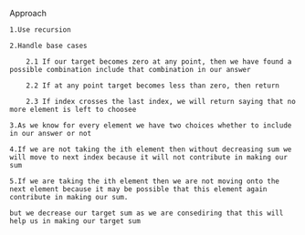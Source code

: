 Approach

    1.Use recursion

    2.Handle base cases

        2.1 If our target becomes zero at any point, then we have found a possible combination include that combination in our answer
        
        2.2 If at any point target becomes less than zero, then return 

        2.3 If index crosses the last index, we will return saying that no more element is left to choosee
    
    3.As we know for every element we have two choices whether to include in our answer or not  

    4.If we are not taking the ith element then without decreasing sum we will move to next index because it will not contribute in making our sum

    5.If we are taking the ith element then we are not moving onto the next element because it may be possible that this element again contribute in making our sum.
    
    but we decrease our target sum as we are consediring that this will help us in making our target sum